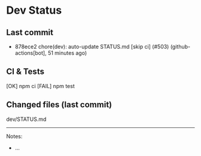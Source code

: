 # Dev Status

## Last commit
- 878ece2 chore(dev): auto-update STATUS.md [skip ci] (#503) (github-actions[bot], 51 minutes ago)
## CI & Tests
[OK] npm ci
[FAIL] npm test

## Changed files (last commit)
dev/STATUS.md

---
Notes:
- ...
